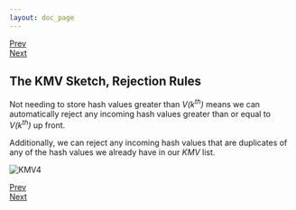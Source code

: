 ```yaml
---
layout: doc_page
---
```

[Prev]({{site.docs_dir}}/Theta/KMVbetterEst.html)<br>
[Next]({{site.docs_dir}}/Theta/KMVupdateVkth.html)

## The KMV Sketch, Rejection Rules
Not needing to store hash values greater than <i>V(k<sup>th</sup>)</i> means we can automatically reject any incoming hash values greater than or equal to <i>V(k<sup>th</sup>)</i> up front.

Additionally, we can reject any incoming hash values that are duplicates of any of the hash values we already have in our <i>KMV</i> list.

<img class="doc-img-full" src="{{site.docs_img_dir}}/theta/KMV4.png" alt="KMV4" />

[Prev]({{site.docs_dir}}/Theta/KMVbetterEst.html)<br>
[Next]({{site.docs_dir}}/Theta/KMVupdateVkth.html)

